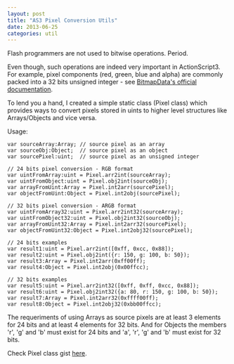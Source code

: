 ```yaml
---
layout: post
title: "AS3 Pixel Conversion Utils"
date: 2013-06-25
categories: util
---
```

Flash programmers are not used to bitwise operations. Period.

Even though, such operations are indeed very important in ActionScript3. For example, pixel components (red, green, blue and alpha) are commonly packed into a 32 bits unsigned integer - see [BitmapData's official documentation](http://help.adobe.com/en_US/FlashPlatform/reference/actionscript/3/flash/display/BitmapData.html).

To lend you a hand, I created a simple static class (Pixel class) which provides ways to convert pixels stored in uints to higher level structures like Arrays/Objects and vice versa.

Usage:<br>

	var sourceArray:Array; // source pixel as an array
	var sourceObj:Object;  // source pixel as an object
	var sourcePixel:uint;  // source pixel as an unsigned integer

	// 24 bits pixel conversion - RGB format
	var uintFromArray:uint = Pixel.arr2int(sourceArray);
	var uintFromObject:uint = Pixel.obj2int(sourceObj);
	var arrayFromUint:Array = Pixel.int2arr(sourcePixel);
	var objectFromUint:Object = Pixel.int2obj(sourcePixel);

	// 32 bits pixel conversion - ARGB format
	var uintFromArray32:uint = Pixel.arr2int32(sourceArray);
	var uintFromObject32:uint = Pixel.obj2int32(sourceObj);
	var arrayFromUint32:Array = Pixel.int2arr32(sourcePixel);
	var objectFromUint32:Object = Pixel.int2obj32(sourcePixel);

	// 24 bits examples
	var result1:uint = Pixel.arr2int([0xff, 0xcc, 0x88]);
	var result2:uint = Pixel.obj2int({r: 150, g: 100, b: 50});
	var result3:Array = Pixel.int2arr(0xff00ff);
	var result4:Object = Pixel.int2obj(0x00ffcc);

	// 32 bits examples
	var result5:uint = Pixel.arr2int32([0xff, 0xff, 0xcc, 0x88]);
	var result6:uint = Pixel.obj2int32({a: 80, r: 150, g: 100, b: 50});
	var result7:Array = Pixel.int2arr32(0xffff00ff);
	var result8:Object = Pixel.int2obj32(0xbb00ffcc);

The requeriments of using Arrays as source pixels are at least 3 elements for 24 bits and at least 4 elements for 32 bits.
And for Objects the members 'r', 'g' and 'b' must exist for 24 bits and 'a', 'r', 'g' and 'b' must exist for 32 bits.

Check Pixel class gist [here](https://gist.github.com/loteixeira/5637721).
